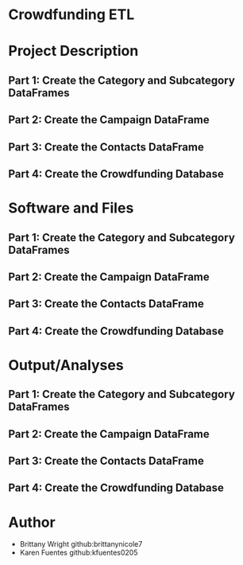 # Crowdfunding ETL

# Project Description 

## Part 1: Create the Category and Subcategory DataFrames

## Part 2: Create the Campaign DataFrame

## Part 3: Create the Contacts DataFrame

## Part 4: Create the Crowdfunding Database


# Software and Files
## Part 1: Create the Category and Subcategory DataFrames

## Part 2: Create the Campaign DataFrame

## Part 3: Create the Contacts DataFrame

## Part 4: Create the Crowdfunding Database


# Output/Analyses

## Part 1: Create the Category and Subcategory DataFrames

## Part 2: Create the Campaign DataFrame

## Part 3: Create the Contacts DataFrame

## Part 4: Create the Crowdfunding Database

# Author 
- Brittany Wright github:brittanynicole7
- Karen Fuentes github:kfuentes0205
